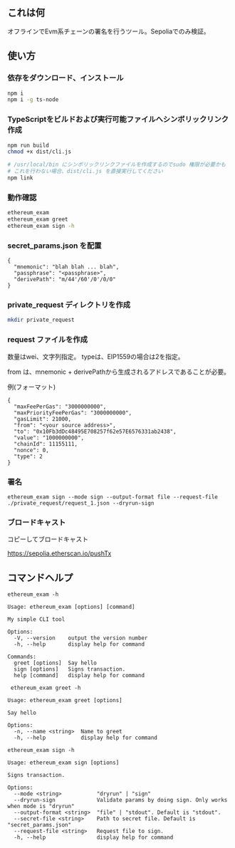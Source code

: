 ## これは何
オフラインでEvm系チェーンの署名を行うツール。Sepoliaでのみ検証。

## 使い方
### 依存をダウンロード、インストール
```sh
npm i
npm i -g ts-node
```

### TypeScriptをビルドおよび実行可能ファイルへシンボリックリンク作成
```sh
npm run build
chmod +x dist/cli.js

# /usr/local/bin にシンボリックリンクファイルを作成するのでsudo 権限が必要かも
# これを行わない場合、dist/cli.js を直接実行してください
npm link
```

### 動作確認
```sh
ethereum_exam
ethereum_exam greet
ethereum_exam sign -h
```

### secret_params.json を配置
```
{
  "mnemonic": "blah blah ... blah",
  "passphrase": "<passphrase>",
  "derivePath": "m/44'/60'/0'/0/0"
}
```

### private_request ディレクトリを作成
```sh
mkdir private_request
```

### request ファイルを作成
数量はwei、文字列指定。
typeは、EIP1559の場合は2を指定。

from は、mnemonic + derivePathから生成されるアドレスであることが必要。

例(フォーマット)
```
{
  "maxFeePerGas": "3000000000",
  "maxPriorityFeePerGas": "3000000000",
  "gasLimit": 21000,
  "from": "<your source address>",
  "to": "0x10Fb3dDc48495E708257f62e57E6576331ab2438",
  "value": "1000000000",
  "chainId": 11155111,
  "nonce": 0,
  "type": 2
}
```

### 署名
```
ethereum_exam sign --mode sign --output-format file --request-file ./private_request/request_1.json --dryrun-sign
```

### ブロードキャスト
コピーしてブロードキャスト

https://sepolia.etherscan.io/pushTx

## コマンドヘルプ
```
ethereum_exam -h

Usage: ethereum_exam [options] [command]

My simple CLI tool

Options:
  -V, --version    output the version number
  -h, --help       display help for command

Commands:
  greet [options]  Say hello
  sign [options]   Signs transaction.
  help [command]   display help for command
```

```
 ethereum_exam greet -h

Usage: ethereum_exam greet [options]

Say hello

Options:
  -n, --name <string>  Name to greet
  -h, --help           display help for command
```

```
ethereum_exam sign -h

Usage: ethereum_exam sign [options]

Signs transaction.

Options:
  --mode <string>           "dryrun" | "sign"
  --dryrun-sign             Validate params by doing sign. Only works when mode is "dryrun"
  --output-format <string>  "file" | "stdout". Default is "stdout".
  --secret-file <string>    Path to secret file. Default is "secret_params.json"
  --request-file <string>   Request file to sign.
  -h, --help                display help for command
```

